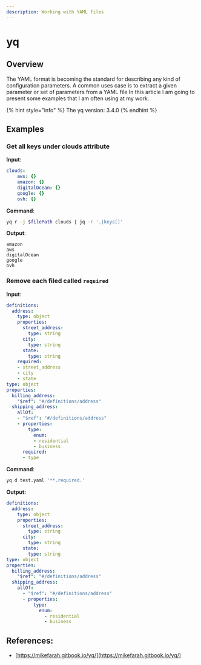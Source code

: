 ```yaml
---
description: Working with YAML files
---
```


# yq

## Overview

The YAML format is becoming the standard for describing any kind of configuration parameters. A common uses case is to extract a given parameter or set of parameters from a YAML file In this article I am going to present some examples that I am often using at my work.

{% hint style="info" %}
The yq version: 3.4.0
{% endhint %}

## Examples

### Get all keys under clouds attribute

**Input**:

```yaml
clouds:
    aws: {}
    amazon: {}
    digitalOcean: {}
    google: {}
    ovh: {}
```

**Command**:

```bash
yq r -j $filePath clouds | jq -r '.|keys[]'
```

**Output**:

```text
amazon
aws
digitalOcean
google
ovh
```

### Remove each filed called `required`

**Input**:

```yaml
definitions:
  address:
    type: object
    properties:
      street_address:
        type: string
      city:
        type: string
      state:
        type: string
    required:
    - street_address
    - city
    - state
type: object
properties:
  billing_address:
    "$ref": "#/definitions/address"
  shipping_address:
    allOf:
    - "$ref": "#/definitions/address"
    - properties:
        type:
          enum:
          - residential
          - business
      required:
      - type
```

**Command**:

```bash
yq d test.yaml '**.required.'
```

**Output:**

```yaml
definitions:
  address:
    type: object
    properties:
      street_address:
        type: string
      city:
        type: string
      state:
        type: string
type: object
properties:
  billing_address:
    "$ref": "#/definitions/address"
  shipping_address:
    allOf:
      - "$ref": "#/definitions/address"
      - properties:
          type:
            enum:
              - residential
              - business
```

## References:

* [https://mikefarah.gitbook.io/yq/](https://mikefarah.gitbook.io/yq/)







